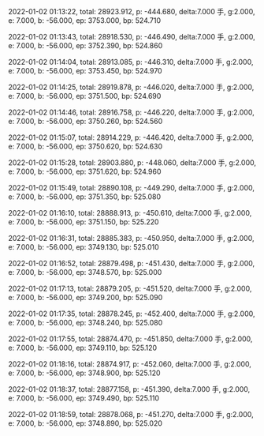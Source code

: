 2022-01-02 01:13:22, total: 28923.912, p: -444.680, delta:7.000 手, g:2.000, e: 7.000, b: -56.000, ep: 3753.000, bp: 524.710

2022-01-02 01:13:43, total: 28918.530, p: -446.490, delta:7.000 手, g:2.000, e: 7.000, b: -56.000, ep: 3752.390, bp: 524.860

2022-01-02 01:14:04, total: 28913.085, p: -446.310, delta:7.000 手, g:2.000, e: 7.000, b: -56.000, ep: 3753.450, bp: 524.970

2022-01-02 01:14:25, total: 28919.878, p: -446.020, delta:7.000 手, g:2.000, e: 7.000, b: -56.000, ep: 3751.500, bp: 524.690

2022-01-02 01:14:46, total: 28916.758, p: -446.220, delta:7.000 手, g:2.000, e: 7.000, b: -56.000, ep: 3750.260, bp: 524.560

2022-01-02 01:15:07, total: 28914.229, p: -446.420, delta:7.000 手, g:2.000, e: 7.000, b: -56.000, ep: 3750.620, bp: 524.630

2022-01-02 01:15:28, total: 28903.880, p: -448.060, delta:7.000 手, g:2.000, e: 7.000, b: -56.000, ep: 3751.620, bp: 524.960

2022-01-02 01:15:49, total: 28890.108, p: -449.290, delta:7.000 手, g:2.000, e: 7.000, b: -56.000, ep: 3751.350, bp: 525.080

2022-01-02 01:16:10, total: 28888.913, p: -450.610, delta:7.000 手, g:2.000, e: 7.000, b: -56.000, ep: 3751.150, bp: 525.220

2022-01-02 01:16:31, total: 28885.383, p: -450.950, delta:7.000 手, g:2.000, e: 7.000, b: -56.000, ep: 3749.130, bp: 525.010

2022-01-02 01:16:52, total: 28879.498, p: -451.430, delta:7.000 手, g:2.000, e: 7.000, b: -56.000, ep: 3748.570, bp: 525.000

2022-01-02 01:17:13, total: 28879.205, p: -451.520, delta:7.000 手, g:2.000, e: 7.000, b: -56.000, ep: 3749.200, bp: 525.090

2022-01-02 01:17:35, total: 28878.245, p: -452.400, delta:7.000 手, g:2.000, e: 7.000, b: -56.000, ep: 3748.240, bp: 525.080

2022-01-02 01:17:55, total: 28874.470, p: -451.850, delta:7.000 手, g:2.000, e: 7.000, b: -56.000, ep: 3749.110, bp: 525.120

2022-01-02 01:18:16, total: 28874.917, p: -452.060, delta:7.000 手, g:2.000, e: 7.000, b: -56.000, ep: 3748.900, bp: 525.120

2022-01-02 01:18:37, total: 28877.158, p: -451.390, delta:7.000 手, g:2.000, e: 7.000, b: -56.000, ep: 3749.490, bp: 525.110

2022-01-02 01:18:59, total: 28878.068, p: -451.270, delta:7.000 手, g:2.000, e: 7.000, b: -56.000, ep: 3748.890, bp: 525.020